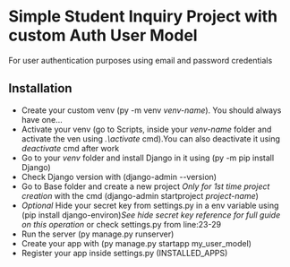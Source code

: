 # Simple Student Inquiry Project with custom Auth User Model

For user authentication purposes using email and password credentials

## Installation

- Create your custom venv (py -m venv *venv-name*). You should always have one...
- Activate your venv (go to Scripts, inside your *venv-name* folder and activate the ven using *.\activate* cmd).You can also deactivate it using *deactivate* cmd  after work
- Go to your *venv* folder and install Django in it using (py -m pip install Django)
- Check Django version with (django-admin --version)
- Go to Base folder and create a new project *Only for 1st time project creation* with the cmd (django-admin startproject *project-name*)
- *Optional* Hide your secret key from settings.py in a env variable using (pip install django-environ)*See hide secret key reference for full guide on this operation* or check settings.py from line:23-29
- Run the server (py manage.py runserver)
- Create your app with (py manage.py startapp my_user_model)
- Register your app inside settings.py (INSTALLED_APPS)
